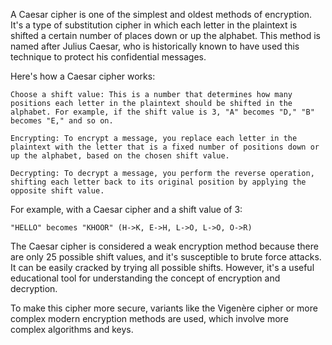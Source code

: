 A Caesar cipher is one of the simplest and oldest methods of encryption. It's a type of substitution cipher in which each letter in the plaintext is shifted a certain number of places down or up the alphabet. This method is named after Julius Caesar, who is historically known to have used this technique to protect his confidential messages.

Here's how a Caesar cipher works:

    Choose a shift value: This is a number that determines how many positions each letter in the plaintext should be shifted in the alphabet. For example, if the shift value is 3, "A" becomes "D," "B" becomes "E," and so on.

    Encrypting: To encrypt a message, you replace each letter in the plaintext with the letter that is a fixed number of positions down or up the alphabet, based on the chosen shift value.

    Decrypting: To decrypt a message, you perform the reverse operation, shifting each letter back to its original position by applying the opposite shift value.

For example, with a Caesar cipher and a shift value of 3:

    "HELLO" becomes "KHOOR" (H->K, E->H, L->O, L->O, O->R)

The Caesar cipher is considered a weak encryption method because there are only 25 possible shift values, and it's susceptible to brute force attacks. It can be easily cracked by trying all possible shifts. However, it's a useful educational tool for understanding the concept of encryption and decryption.

To make this cipher more secure, variants like the Vigenère cipher or more complex modern encryption methods are used,  which involve more complex algorithms and keys.
